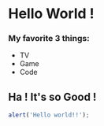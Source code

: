 # Hello World !

### My favorite 3 things:
* TV
* Game
* Code

## Ha ! It's so Good !

```javascript
alert('Hello world!!');
```

